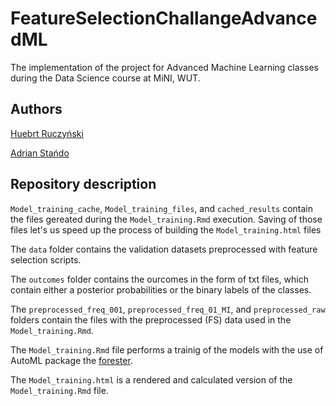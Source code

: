 # FeatureSelectionChallangeAdvancedML
The implementation of the project for Advanced Machine Learning classes during the Data Science course at MiNI, WUT.

## Authors

[Huebrt Ruczyński](https://github.com/HubertR21)

[Adrian Stańdo](https://github.com/adrianstando)

## Repository description
`Model_training_cache`, `Model_training_files`, and `cached_results` contain the files gereated during the `Model_training.Rmd` execution. Saving of those files let's us speed up the process of building the `Model_training.html` files

The `data` folder contains the validation datasets preprocessed with feature selection scripts.

The `outcomes` folder contains the ourcomes in the form of txt files, which contain either a posterior probabilities or the binary labels of the classes.

The `preprocessed_freq_001`, `preprocessed_freq_01_MI`, and `preprocessed_raw` folders contain the files with the preprocessed (FS) data used in the `Model_training.Rmd`.

The `Model_training.Rmd` file performs a trainig of the models with the use of AutoML package the [forester](https://github.com/ModelOriented/forester).

The `Model_training.html` is a rendered and calculated version of the `Model_training.Rmd` file.
